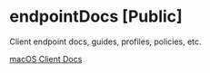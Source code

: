 # endpointDocs [Public]
Client endpoint docs, guides, profiles, policies, etc.

[macOS Client Docs](https://github.com/pewtrusts/endpointDocs/blob/main/macOS/)
